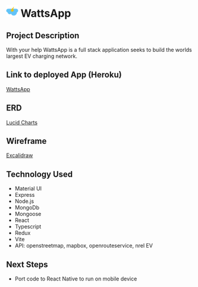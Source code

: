 # ![Image](/public/assets/cloud-and-yellow-lightning-16.png) WattsApp

## Project Description

With your help WattsApp is a full stack application seeks to build the worlds largest EV charging network.

## Link to deployed App (Heroku)

[WattsApp](https://testwattsapp-e959c89bfcf3.herokuapp.com/)

## ERD

[Lucid Charts](https://lucid.app/lucidchart/85ac71cb-3105-4ee6-89ae-e95ba57447b9/edit?page=0_0&invitationId=inv_fd714360-d9d0-4556-a1d3-40491056e121#)

## Wireframe

[Excalidraw](https://excalidraw.com/#room=04988eeb986f8fe54117,419Swh8YAj-MsksJvzF7dw)

## Technology Used

- Material UI
- Express
- Node.js
- MongoDb
- Mongoose
- React
- Typescript
- Redux
- Vite
- API: openstreetmap, mapbox, openrouteservice, nrel EV

## Next Steps

- Port code to React Native to run on mobile device

